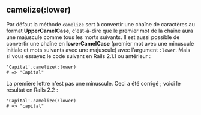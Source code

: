 ## camelize(:lower)

Par défaut la méthode `camelize` sert à convertir une chaîne de caractères au format **UpperCamelCase**, c'est-à-dire que le premier mot de la chaîne aura une majuscule comme tous les morts suivants. Il est aussi possible de convertir une chaîne en **lowerCamelCase** (premier mot avec une minuscule initiale et mots suivants avec une majuscule) avec l'argument `:lower`. Mais si vous essayez le code suivant en Rails&nbsp;2.1.1 ou antérieur :

	'Capital'.camelize(:lower)
	# => "Capital"

La première lettre n'est pas une minuscule. Ceci a été corrigé ; voici le résultat en Rails&nbsp;2.2 :

	'Capital'.camelize(:lower)
	# => "capital"
